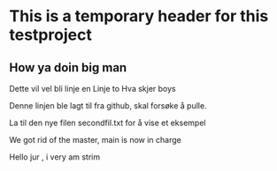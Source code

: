 
# This is a temporary header for this testproject

## How ya doin big man

Dette vil vel bli linje en
Linje to
Hva skjer boys

Denne linjen ble lagt til fra github, skal forsøke å pulle.


La til den nye filen secondfil.txt for å vise et eksempel


We got rid of the master, main is now in charge

Hello jur , i very am strim
